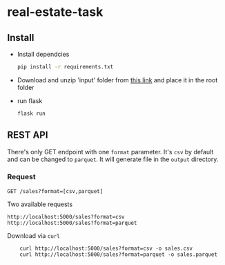 # real-estate-task

## Install

- Install dependcies
  
    ```bash
    pip install -r requirements.txt
    ```

- Download and unzip 'input' folder from [this link](https://drive.google.com/drive/folders/1dw7EV9WaYRsb5I7eTJbnRLexWEB-JKkw?usp=sharing) and place it in the root folder

- run flask
    ```bash
    flask run
    ```

## REST API

There's only GET endpoint with one `format` parameter. It's `csv` by default and can be changed to `parquet`.
It will generate file in the `output` directory.

### Request

`GET /sales?format=[csv,parquet]`

Two available requests
```
http://localhost:5000/sales?format=csv
http://localhost:5000/sales?format=parquet
```

Download via `curl`
```
    curl http://localhost:5000/sales?format=csv -o sales.csv
    curl http://localhost:5000/sales?format=parquet -o sales.parquet
```